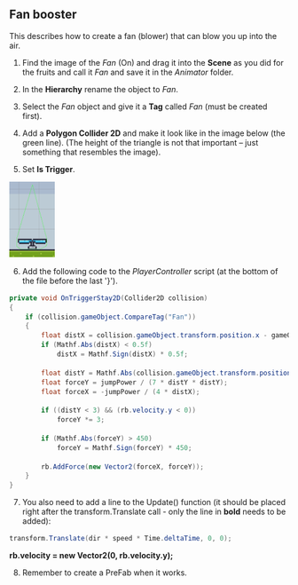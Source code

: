 ## Fan booster

This describes how to create a fan (blower) that can blow you up into the air.

1.  Find the image of the *Fan* (On) and drag it into the **Scene** as you did for the fruits and call it *Fan* and save it in the *Animator* folder.

2.  In the **Hierarchy** rename the object to *Fan*.

3.  Select the *Fan* object and give it a **Tag** called *Fan* (must be created first).

4.  Add a **Polygon Collider 2D** and make it look like in the image below (the green line). (The height of the triangle is not that important – just something that resembles the image).

5.  Set **Is Trigger**.

<img src="../media/image35.png"
style="width:0.85069in;height:1.41667in" />

6.  Add the following code to the *PlayerController* script (at the bottom of the file before the last '}').

```csharp
private void OnTriggerStay2D(Collider2D collision)
{
    if (collision.gameObject.CompareTag("Fan"))
    {
        float distX = collision.gameObject.transform.position.x - gameObject.transform.position.x;
        if (Mathf.Abs(distX) < 0.5f)
            distX = Mathf.Sign(distX) * 0.5f;

        float distY = Mathf.Abs(collision.gameObject.transform.position.y - gameObject.transform.position.y);
        float forceY = jumpPower / (7 * distY * distY);
        float forceX = -jumpPower / (4 * distX);

        if ((distY < 3) && (rb.velocity.y < 0))
            forceY *= 3;

        if (Mathf.Abs(forceY) > 450)
            forceY = Mathf.Sign(forceY) * 450;

        rb.AddForce(new Vector2(forceX, forceY));
    }
}
```

7.  You also need to add a line to the Update() function (it should be placed right after the transform.Translate call - only the line in **bold** needs to be added):

```csharp
transform.Translate(dir * speed * Time.deltaTime, 0, 0);
```

**rb.velocity = new Vector2(0, rb.velocity.y);**

8.  Remember to create a PreFab when it works.